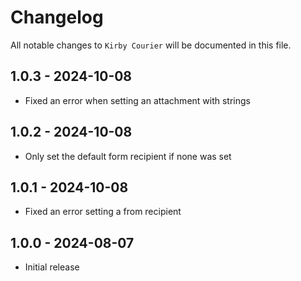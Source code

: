 # Changelog

All notable changes to `Kirby Courier` will be documented in this file.

## 1.0.3 - 2024-10-08

- Fixed an error when setting an attachment with strings

## 1.0.2 - 2024-10-08

- Only set the default form recipient if none was set

## 1.0.1 - 2024-10-08

- Fixed an error setting a from recipient

## 1.0.0 - 2024-08-07

- Initial release
